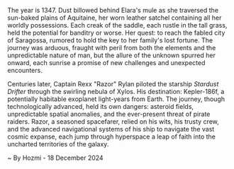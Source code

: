 
The year is 1347.  Dust billowed behind Elara's mule as she traversed the sun-baked plains of Aquitaine, her worn leather satchel containing all her worldly possessions.  Each creak of the saddle, each rustle in the tall grass, held the potential for banditry or worse.  Her quest: to reach the fabled city of Saragossa, rumored to hold the key to her family's lost fortune.  The journey was arduous, fraught with peril from both the elements and the unpredictable nature of man, but the allure of the unknown spurred her onward, each sunrise a promise of new challenges and unexpected encounters.


Centuries later, Captain Rexx "Razor" Rylan piloted the starship *Stardust Drifter* through the swirling nebula of Xylos.  His destination: Kepler-186f, a potentially habitable exoplanet light-years from Earth.  The journey, though technologically advanced, held its own dangers: asteroid fields, unpredictable spatial anomalies, and the ever-present threat of pirate raiders.  Razor, a seasoned spacefarer, relied on his wits, his trusty crew, and the advanced navigational systems of his ship to navigate the vast cosmic expanse, each jump through hyperspace a leap of faith into the uncharted territories of the galaxy.

~ By Hozmi - 18 December 2024
